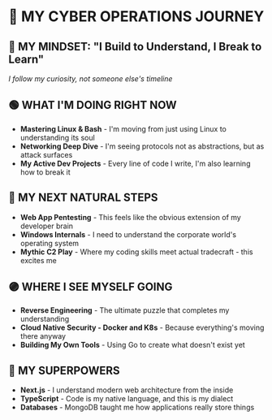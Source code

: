# 🎯 MY CYBER OPERATIONS JOURNEY

## 🧠 MY MINDSET: "I Build to Understand, I Break to Learn"
*I follow my curiosity, not someone else's timeline*

## 🟢 WHAT I'M DOING RIGHT NOW
- **Mastering Linux & Bash** - I'm moving from just using Linux to understanding its soul
- **Networking Deep Dive** - I'm seeing protocols not as abstractions, but as attack surfaces
- **My Active Dev Projects** - Every line of code I write, I'm also learning how to break it

## 🔵 MY NEXT NATURAL STEPS
- **Web App Pentesting** - This feels like the obvious extension of my developer brain
- **Windows Internals** - I need to understand the corporate world's operating system
- **Mythic C2 Play** - Where my coding skills meet actual tradecraft - this excites me

## 🟣 WHERE I SEE MYSELF GOING
- **Reverse Engineering** - The ultimate puzzle that completes my understanding
- **Cloud Native Security - Docker and K8s** - Because everything's moving there anyway
- **Building My Own Tools** - Using Go to create what doesn't exist yet

## 💪 MY SUPERPOWERS
- **Next.js** - I understand modern web architecture from the inside
- **TypeScript** - Code is my native language, and this is my dialect
- **Databases** - MongoDB taught me how applications really store things
